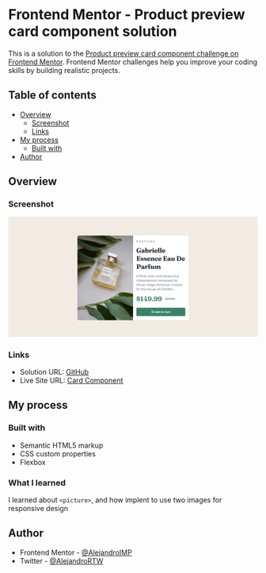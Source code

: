 # Frontend Mentor - Product preview card component solution

This is a solution to the [Product preview card component challenge on Frontend Mentor](https://www.frontendmentor.io/challenges/product-preview-card-component-GO7UmttRfa). Frontend Mentor challenges help you improve your coding skills by building realistic projects.

## Table of contents

- [Overview](#overview)
  - [Screenshot](#screenshot)
  - [Links](#links)
- [My process](#my-process)
  - [Built with](#built-with)
- [Author](#author)

## Overview

### Screenshot

![](./screenshot.png)

### Links

- Solution URL: [GitHub]([https://github.com/AlejandroIMP/qr-component-frontend](https://github.com/AlejandroIMP/FrontendMentor/edit/main/newbie/Building-responsive-layouts/product-preview-card-component-main/product-preview-card-component-main/))
- Live Site URL: [Card Component]([https://qr-component-frontend-imp.netlify.app/](https://product-card-component-front.netlify.app/))

## My process

### Built with

- Semantic HTML5 markup
- CSS custom properties
- Flexbox

### What I learned

I learned about `<picture>`, and how implent to use two images for responsive design

## Author

- Frontend Mentor - [@AlejandroIMP](https://www.frontendmentor.io/profile/AlejandroIMP)
- Twitter - [@AlejandroRTW](https://x.com/AlejandroRtw)
